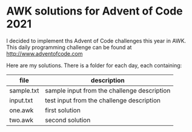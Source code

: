 AWK solutions for Advent of Code 2021
=====================================
I decided to implement ths Advent of Code challenges this year in AWK. This
daily programming challenge can be found at http://www.adventofcode.com

Here are my solutions. There is a folder for each day, each containing:

| file       | description                                 |
| ---------- | ------------------------------------------- |
| sample.txt | sample input from the challenge description |
| input.txt  | test input from the challenge description   |
| one.awk    | first solution                              |
| two.awk    | second solution                             |
